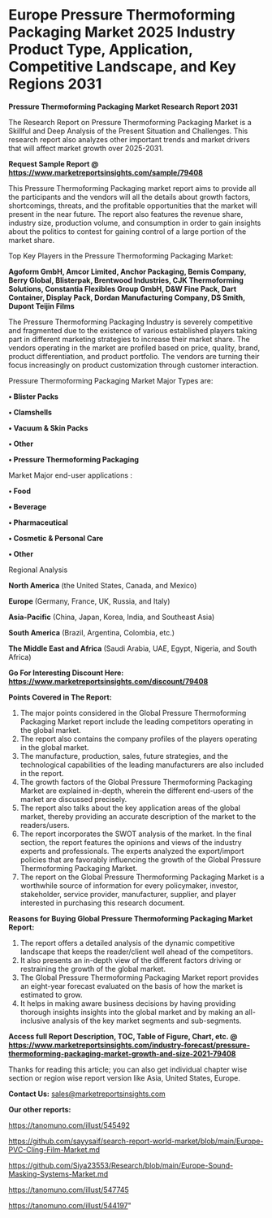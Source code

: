 # Europe Pressure Thermoforming Packaging Market 2025 Industry Product Type, Application, Competitive Landscape, and Key Regions 2031

<strong>Pressure Thermoforming Packaging Market Research Report 2031</strong>

The Research Report on Pressure Thermoforming Packaging Market is a Skillful and Deep Analysis of the Present Situation and Challenges. This research report also analyzes other important trends and market drivers that will affect market growth over 2025-2031.

<strong>Request Sample Report @ <a href=https://www.marketreportsinsights.com/sample/79408>https://www.marketreportsinsights.com/sample/79408</a></strong>

This Pressure Thermoforming Packaging market report aims to provide all the participants and the vendors will all the details about growth factors, shortcomings, threats, and the profitable opportunities that the market will present in the near future. The report also features the revenue share, industry size, production volume, and consumption in order to gain insights about the politics to contest for gaining control of a large portion of the market share.

Top Key Players in the Pressure Thermoforming Packaging Market:

<strong>Agoform GmbH, Amcor Limited, Anchor Packaging, Bemis Company, Berry Global, Blisterpak, Brentwood Industries, CJK Thermoforming Solutions, Constantia Flexibles Group GmbH, D&W Fine Pack, Dart Container, Display Pack, Dordan Manufacturing Company, DS Smith, Dupont Teijin Films</strong>

The Pressure Thermoforming Packaging Industry is severely competitive and fragmented due to the existence of various established players taking part in different marketing strategies to increase their market share. The vendors operating in the market are profiled based on price, quality, brand, product differentiation, and product portfolio. The vendors are turning their focus increasingly on product customization through customer interaction.

Pressure Thermoforming Packaging Market Major Types are:

<strong>• Blister Packs

• Clamshells

• Vacuum & Skin Packs

• Other

• Pressure Thermoforming Packaging</strong>

Market Major end-user applications :

<strong>• Food

• Beverage

• Pharmaceutical

• Cosmetic & Personal Care

• Other</strong>

Regional Analysis

</u><strong><b>North America</b></strong> (the United States, Canada, and Mexico)

<strong><b>Europe </b></strong>(Germany, France, UK, Russia, and Italy)

<strong><b>Asia-Pacific</b></strong> (China, Japan, Korea, India, and Southeast Asia)

<strong><b>South America</b></strong> (Brazil, Argentina, Colombia, etc.)

<strong><b>The Middle East and Africa</b></strong> (Saudi Arabia, UAE, Egypt, Nigeria, and South Africa)

<strong>Go For Interesting Discount Here: <a href=https://www.marketreportsinsights.com/discount/79408>https://www.marketreportsinsights.com/discount/79408</a></strong>

<strong>Points Covered in The Report:</strong>
<ol>
  <li>The major points considered in the Global Pressure Thermoforming Packaging Market report include the leading competitors operating in the global market.</li>
  <li>The report also contains the company profiles of the players operating in the global market.</li>
  <li>The manufacture, production, sales, future strategies, and the technological capabilities of the leading manufacturers are also included in the report.</li>
  <li>The growth factors of the Global Pressure Thermoforming Packaging Market are explained in-depth, wherein the different end-users of the market are discussed precisely.</li>
  <li>The report also talks about the key application areas of the global market, thereby providing an accurate description of the market to the readers/users.</li>
  <li>The report incorporates the SWOT analysis of the market. In the final section, the report features the opinions and views of the industry experts and professionals. The experts analyzed the export/import policies that are favorably influencing the growth of the Global Pressure Thermoforming Packaging Market.</li>
  <li>The report on the Global Pressure Thermoforming Packaging Market is a worthwhile source of information for every policymaker, investor, stakeholder, service provider, manufacturer, supplier, and player interested in purchasing this research document.</li>
</ol>
<strong>Reasons for Buying Global Pressure Thermoforming Packaging Market Report:</strong>

<ol>
  <li>The report offers a detailed analysis of the dynamic competitive landscape that keeps the reader/client well ahead of the competitors.</li>
  <li>It also presents an in-depth view of the different factors driving or restraining the growth of the global market.</li>
  <li>The Global Pressure Thermoforming Packaging Market report provides an eight-year forecast evaluated on the basis of how the market is estimated to grow.</li>
  <li>It helps in making aware business decisions by having providing thorough insights insights into the global market and by making an all-inclusive analysis of the key market segments and sub-segments.</li>
</ol>
<strong>Access full Report Description, TOC, Table of Figure, Chart, etc. @ <a href=https://www.marketreportsinsights.com/industry-forecast/pressure-thermoforming-packaging-market-growth-and-size-2021-79408>https://www.marketreportsinsights.com/industry-forecast/pressure-thermoforming-packaging-market-growth-and-size-2021-79408</a></strong>


Thanks for reading this article; you can also get individual chapter wise section or region wise report version like Asia, United States, Europe.

<strong>Contact Us:</strong>
sales@marketreportsinsights.com

<strong>Our other reports:</strong>

<a href=https://tanomuno.com/illust/545492>https://tanomuno.com/illust/545492</a>

<a href=https://github.com/sayysaif/search-report-world-market/blob/main/Europe-PVC-Cling-Film-Market.md>https://github.com/sayysaif/search-report-world-market/blob/main/Europe-PVC-Cling-Film-Market.md</a>

<a href=https://github.com/Siya23553/Research/blob/main/Europe-Sound-Masking-Systems-Market.md>https://github.com/Siya23553/Research/blob/main/Europe-Sound-Masking-Systems-Market.md</a>

<a href=https://tanomuno.com/illust/547745>https://tanomuno.com/illust/547745</a>

<a href=https://tanomuno.com/illust/544197>https://tanomuno.com/illust/544197</a>"
